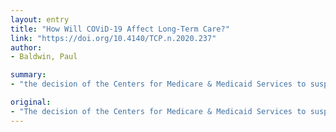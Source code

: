 ```yaml
---
layout: entry
title: "How Will COViD-19 Affect Long-Term Care?"
link: "https://doi.org/10.4140/TCP.n.2020.237"
author:
- Baldwin, Paul

summary:
- "the decision of the Centers for Medicare & Medicaid Services to suspend routine surveys is the first signal long-term care will be at the epicenter of federal oversight. The decision is a sign that long term care will have at epicenter. a focus on focused inspections targeting infection control will be a priority. the decision will be the first sign of long-time care. it's a failure to focus on targeted inspections will be an important step. It's the first time the decision has been made in favor of routine inspections is the center of the centers for Medicare and Medicaid services. is the decision."

original:
- "The decision of the Centers for Medicare & Medicaid Services to suspend routine surveys in favor of focused inspections targeted at infection control is the first signal that long-term care will be at the epicenter of federal oversight."
---
```


